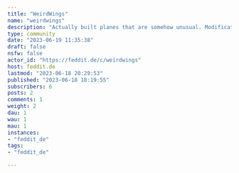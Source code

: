 ```yaml
---
title: "WeirdWings" 
name: "weirdwings"
description: "Actually built planes that are somehow unusual. Modification and prototypes welcome, never realized concepts not so much."
type: community
date: "2023-06-19 11:35:38"
draft: false
nsfw: false
actor_id: "https://feddit.de/c/weirdwings"
host: feddit.de
lastmod: "2023-06-18 20:29:53"
published: "2023-06-18 18:19:55"
subscribers: 6
posts: 2
comments: 1
weight: 2
dau: 1
wau: 1
mau: 1
instances:
- "feddit_de"
tags: 
- "feddit_de"

---
```

